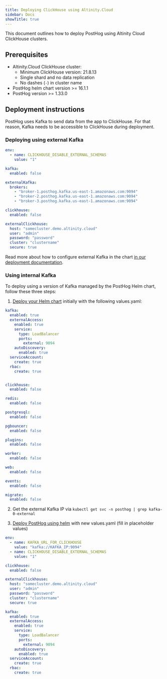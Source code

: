 ```yaml
---
title: Deploying ClickHouse using Altinity.Cloud
sidebar: Docs
showTitle: true
---
```


This document outlines how to deploy PostHog using Altinity Cloud ClickHouse clusters.

## Prerequisites

- Altinity.Cloud ClickHouse cluster:
    - Minimum ClickHouse version: 21.8.13
    - Single shard and no data replication
    - No dashes (`-`) in cluster name
- PostHog helm chart version >= 16.1.1
- PostHog version >= 1.33.0

## Deployment instructions

PostHog uses Kafka to send data from the app to ClickHouse. For that reason, Kafka needs to be accessible to ClickHouse during deployment.

### Deploying using external Kafka

```yaml
env:
  - name: CLICKHOUSE_DISABLE_EXTERNAL_SCHEMAS
    value: "1"

kafka:
  enabled: false

externalKafka:
  brokers:
    - "broker-1.posthog.kafka.us-east-1.amazonaws.com:9094"
    - "broker-2.posthog.kafka.us-east-1.amazonaws.com:9094"
    - "broker-3.posthog.kafka.us-east-1.amazonaws.com:9094"

clickhouse:
  enabled: false

externalClickhouse:
  host: "somecluster.demo.altinity.cloud"
  user: "admin"
  password: "password"
  cluster: "clustername"
  secure: true
```

Read more about how to configure external Kafka in the chart [in our deployment documentation](https://posthog.com/docs/self-host/deploy/configuration#kafka).

### Using internal Kafka

To deploy using a version of Kafka managed by the PostHog Helm chart, follow these three steps:

1. [Deploy your Helm chart](/docs/self-host) initially with the following values.yaml:

```yaml
kafka:
  enabled: true
  externalAccess:
    enabled: true
    service:
      type: LoadBalancer
      ports:
        external: 9094
    autoDiscovery:
      enabled: true
  serviceAccount:
    create: true
  rbac:
    create: true


clickhouse:
  enabled: false

redis:
  enabled: false

postgresql:
  enabled: false

pgbouncer:
  enabled: false

plugins:
  enabled: false

worker:
  enabled: false

web:
  enabled: false

events:
  enabled: false

migrate:
  enabled: false
```

2. Get the external Kafka IP via `kubectl get svc -n posthog | grep kafka-0-external`

3. [Deploy PostHog using helm](/docs/self-host) with new values.yaml (fill in placeholder values)

```yaml
env:
  - name: KAFKA_URL_FOR_CLICKHOUSE
    value: "kafka://KAFKA_IP:9094"
  - name: CLICKHOUSE_DISABLE_EXTERNAL_SCHEMAS
    value: "1"

clickhouse:
  enabled: false

externalClickhouse:
  host: "somecluster.demo.altinity.cloud"
  user: "admin"
  password: "password"
  cluster: "clustername"
  secure: true

kafka:
  enabled: true
  externalAccess:
    enabled: true
    service:
      type: LoadBalancer
      ports:
        external: 9094
    autoDiscovery:
      enabled: true
  serviceAccount:
    create: true
  rbac:
    create: true
```
